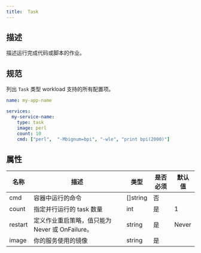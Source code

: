 ```yaml
---
title:  Task
---
```


## 描述

描述运行完成代码或脚本的作业。

## 规范

列出 `Task` 类型 workload 支持的所有配置项。

```yaml
name: my-app-name

services:
  my-service-name:
    type: task
    image: perl
    count: 10
    cmd: ["perl",  "-Mbignum=bpi", "-wle", "print bpi(2000)"]
```

## 属性

名称 | 描述 | 类型 | 是否必须 | 默认值 
------------ | ------------- | ------------- | ------------- | ------------- 
 cmd | 容器中运行的命令 | []string | 否 |  
 count | 指定并行运行的 task 数量 | int | 是 | 1 
 restart | 定义作业重启策略，值只能为 Never 或 OnFailure。 | string | 是 | Never 
 image | 你的服务使用的镜像 | string | 是 |  
